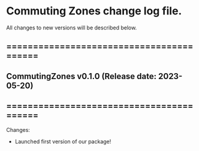 # Commuting Zones change log file. 

All changes to new versions will be described below.

## =========================================
## CommutingZones v0.1.0 (Release date: 2023-05-20)
## =========================================

Changes:

* Launched first version of our package!
